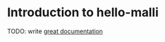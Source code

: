 # Introduction to hello-malli

TODO: write [great documentation](http://jacobian.org/writing/what-to-write/)
